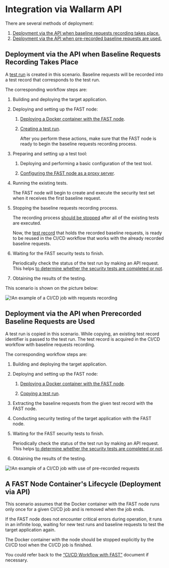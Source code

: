 [img-sample-job-recording]:     ../../images/poc/en/integration-overview/sample-job.png
[img-sample-job-no-recording]:  ../../images/poc/en/integration-overview/sample-job-no-recording.png

[doc-testrun]:                  ../operations/internals.md#test-run
[doc-container-deployment]:     node-deployment.md#deployment-of-the-docker-container
[doc-testrun-creation]:         node-deployment.md#creating-a-test-run 
[doc-testrun-copying]:          node-deployment.md#copying-a-test-run     
[doc-proxy-configuration]:      proxy-configuration.md
[doc-stopping-recording]:       stopping-recording.md
[doc-testrecord]:               ../operations/internals.md#test-record
[doc-waiting-for-tests]:        waiting-for-tests.md

[anchor-recording]:             #deployment-via-the-api-when-baseline-requests-recording-takes-place 
[anchor-no-recording]:          #deployment-via-the-api-when-prerecorded-baseline-requests-are-used

[doc-integration-overview]:     integration-overview.md

#   Integration via Wallarm API

There are several methods of deployment:
1.  [Deployment via the API when baseline requests recording takes place.][anchor-recording]
2.  [Deployment via the API when pre-recorded baseline requests are used.][anchor-no-recording]


##  Deployment via the API when Baseline Requests Recording Takes Place

A [test run][doc-testrun] is created in this scenario. Baseline requests will be recorded into a test record that corresponds to the test run.

The corresponding workflow steps are:

1.  Building and deploying the target application.

2.  Deploying and setting up the FAST node:
    
    1.  [Deploying a Docker container with the FAST node][doc-container-deployment].
    
    2.  [Creating a test run][doc-testrun-creation].
    
        After you perform these actions, make sure that the FAST node is ready to begin the baseline requests recording process.
    
3.  Preparing and setting up a test tool:
    
    1.  Deploying and performing a basic configuration of the test tool.
    
    2.  [Configuring the FAST node as a proxy server][doc-proxy-configuration].
    
4.  Running the existing tests.
    
    The FAST node will begin to create and execute the security test set when it receives the first baseline request.
    
5.  Stopping the baseline requests recording process.
    
    The recording process [should be stopped][doc-stopping-recording] after all of the existing tests are executed.
    
    Now, the [test record][doc-testrecord] that holds the recorded baseline requests, is ready to be reused in the CI/CD workflow that works with the already recorded baseline requests.  
    
6.  Waiting for the FAST security tests to finish.
    
    Periodically check the status of the test run by making an API request. This helps [to determine whether the security tests are completed or not][doc-waiting-for-tests].
    
7.  Obtaining the results of the testing.

This scenario is shown on the picture below:

![!An example of a CI/CD job with requests recording][img-sample-job-recording]


##  Deployment via the API when Prerecorded Baseline Requests are Used

A test run is copied in this scenario. While copying, an existing test record identifier is passed to the test run. The test record is acquired in the CI/CD workflow with baseline requests recording.

The corresponding workflow steps are:

1.  Building and deploying the target application.

2.  Deploying and setting up the FAST node:
    
    1.  [Deploying a Docker container with the FAST node][doc-container-deployment].
    
    2.  [Copying a test run][doc-testrun-copying].    

3.  Extracting the baseline requests from the given test record with the FAST node. 

4.  Conducting security testing of the target application with the FAST node.

5.  Waiting for the FAST security tests to finish.
    
    Periodically check the status of the test run by making an API request. This helps [to determine whether the security tests are completed or not][doc-waiting-for-tests].
    
6.  Obtaining the results of the testing.

![!An example of a CI/CD job with use of pre-recorded requests][img-sample-job-no-recording]   


##  A FAST Node Container's Lifecycle (Deployment via API)

This scenario assumes that the Docker container with the FAST node runs only once for a given CI/CD job and is removed when the job ends.
 
If the FAST node does not encounter critical errors during operation, it runs in an infinite loop, waiting for new test runs and baseline requests to test the target application again.
  
The Docker container with the node should be stopped explicitly by the CI/CD tool when the CI/CD job is finished. 

<!-- -->
You could refer back to the [“CI/CD Workflow with FAST”][doc-integration-overview] document if necessary.
